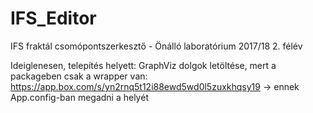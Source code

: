 # IFS_Editor
IFS fraktál csomópontszerkesztő - Önálló laboratórium
2017/18 2. félév

Ideiglenesen, telepítés helyett:
GraphViz dolgok letöltése, mert a packageben csak a wrapper van: https://app.box.com/s/yn2rnq5t12i88ewd5wd0l5zuxkhqsy19
-> ennek App.config-ban megadni a helyét
